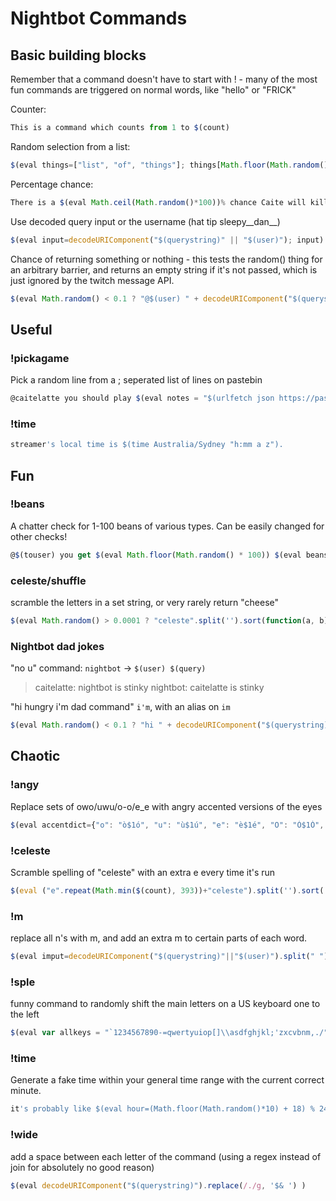 # Nightbot Commands

## Basic building blocks

Remember that a command doesn't have to start with ! - many of the most fun commands are triggered on normal words, like "hello" or "FRICK"

Counter:

```js
This is a command which counts from 1 to $(count)
```

Random selection from a list:

```js
$(eval things=["list", "of", "things"]; things[Math.floor(Math.random() * things.length)])
```

Percentage chance:

```js
There is a $(eval Math.ceil(Math.random()*100))% chance Caite will kill another jellyfish in the next 5 minutes
```

Use decoded query input or the username (hat tip sleepy__dan__)

```js
$(eval input=decodeURIComponent("$(querystring)" || "$(user)"); input)
```

Chance of returning something or nothing - this tests the random() thing for an arbitrary barrier, and returns an empty string if it's not passed, which is just ignored by the twitch message API.

```js
$(eval Math.random() < 0.1 ? "@$(user) " + decodeURIComponent("$(querystring)") : " ")
```


## Useful

### !pickagame

Pick a random line from a ; seperated list of lines on pastebin

```js
@caitelatte you should play $(eval notes = "$(urlfetch json https://pastebin.com/raw/2WWqUWTv) ".split(";"); notes[Math.floor(Math.random() * (notes.length - 1))])
```

### !time

```js
streamer's local time is $(time Australia/Sydney "h:mm a z").
```

## Fun

### !beans

A chatter check for 1-100 beans of various types. Can be easily changed for other checks!

```js
@$(touser) you get $(eval Math.floor(Math.random() * 100)) $(eval beans=["coffee beans LoveBean", "lima beans", "red beans", "red beans from the video game celeste", "cute beans", "cat beans", "black beans", "beanbag beans", "moon beans from the video game clestee MoonBean", "updog beans"]; beans[Math.floor(Math.random() * beans.length)] )
```

### celeste/shuffle

scramble the letters in a set string, or very rarely return "cheese"

```js
$(eval Math.random() > 0.0001 ? "celeste".split('').sort(function(a, b) {return 0.5 - Math.random();}).join("") : "cheese")
```

### Nightbot dad jokes

"no u" command: `nightbot` -> `$(user) $(query)`

> caitelatte: nightbot is stinky
> nightbot: caitelatte is stinky

"hi hungry i'm dad command" `i'm`, with an alias on `im`

```js
$(eval Math.random() < 0.1 ? "hi " + decodeURIComponent("$(querystring)") + " i'm nightbot" : " ")
```

## Chaotic

### !angy

Replace sets of owo/uwu/o-o/e_e with angry accented versions of the eyes

```js
$(eval accentdict={"o": "ò$1ó", "u": "ù$1ú", "e": "è$1é", "O": "Ò$1Ó", "U": "Ù$1Ú", "E": "È$1É"}; function angy(match, p1, p2, p3, p4) {return accentdict[p2].replace("$1", p3)}; decodeURIComponent("$(querystring)").replace(/(([eou])([wn\-_])(\2))/ig, angy) )
```

### !celeste

Scramble spelling of "celeste" with an extra e every time it's run

```js
$(eval ("e".repeat(Math.min($(count), 393))+"celeste").split('').sort( function(a, b) { return 0.5 - Math.random(); }).join("") )
```

### !m

replace all n's with m, and add an extra m to certain parts of each word.

```js
$(eval imput=decodeURIComponent("$(querystring)"||"$(user)").split(" "); for (var i = 0; i < imput.length; i++) { imput[i] = imput[i].replace(/n/gi, 'm'); mamtches = imput[i].match(/([aeiou])([^aeioum])/ig); if (mamtches) {mamtch = mamtches[Math.floor(Math.random()*mamtches.length)]; imput[i] = imput[i].replace(mamtch, mamtch.replace(/(.)(.)/, "$1m$2"))} }; imput.join(" ") )
```

### !sple

funny command to randomly shift the main letters on a US keyboard one to the left

```js
$(eval var allkeys = "`1234567890-=qwertyuiop[]\\asdfghjkl;'zxcvbnm,./"; var allkeys_shifted = "1234567890-=`wertyuiop[]\\qsdfghjkl;'axcvbnm,./z"; function shiftkey(inkey) {return Math.random() < 0.2? allkeys_shifted[allkeys.indexOf(inkey)] || inkey : inkey}; (decodeURIComponent("$(querystring)")||"$(user)").toLowerCase().replace(/./g, shiftkey) )
```

### !time

Generate a fake time within your general time range with the current correct minute.

```js
it's probably like $(eval hour=(Math.floor(Math.random()*10) + 18) % 24; datehastobeanobject = new Date(); hour.toString().padStart(2, "0") + ":" + datehastobeanobject.getMinutes().toString().padStart(2, "0") )
```

### !wide

add a space between each letter of the command (using a regex instead of join for absolutely no good reason)

```js
$(eval decodeURIComponent("$(querystring)").replace(/./g, '$& ') )
```
